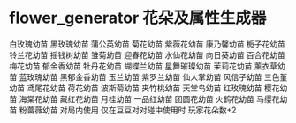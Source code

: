 # flower_generator 花朵及属性生成器

白玫瑰幼苗 黑玫瑰幼苗 蒲公英幼苗 菊花幼苗 紫薇花幼苗 康乃馨幼苗 栀子花幼苗 铃兰花幼苗 摇钱树幼苗 雏菊幼苗 迎春花幼苗 水仙花幼苗 向日葵幼苗 百合花幼苗 梅花幼苗 郁金香幼苗 牡丹花幼苗 蝴蝶兰幼苗 星舞璀璨幼苗 茉莉花幼苗 薰衣草幼苗 蓝玫瑰幼苗 黑郁金香幼苗 玉兰幼苗 紫罗兰幼苗 仙人掌幼苗 风信子幼苗 三色堇幼苗 鸢尾花幼苗 荷花幼苗 波斯菊幼苗 夹竹桃幼苗 天堂鸟幼苗 红玫瑰幼苗 樱花幼苗 海棠花幼苗 藏红花幼苗 月桂幼苗 一品红幼苗 团圆花幼苗 火鹤花幼苗 马缨花幼苗 粉蔷薇幼苗
对局内使用 仅在豆豆对对碰中使用时 玩家花朵数+2
